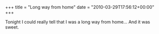 +++
title = "Long way from home"
date = "2010-03-29T17:56:12+00:00"
+++

Tonight I could really tell that I was a long way from home...  And it was sweet.
			